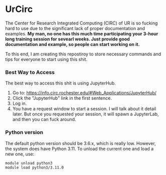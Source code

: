 # UrCirc
The Center for Research Integrated Computing (CIRC) of UR is so fucking hard to use due to the significant lack of proper documentation and examples. **My man, no one has this much time participating your 3-hour long training session for sevearl weeks. Just provide good documentation and example, so people can start working on it.**

To this end, I am creating this repostiroy to store necessary commands and tips for everyone to start using this shit. 

### Best Way to Access
The best way to access this shit is using JupyterHub. 
1. Go to: https://info.circ.rochester.edu/#Web_Applications/JupyterHub/
2. Click the "JupyterHub" link in the first sentence.
3. Log in.
4. You have a request window to start a session. I will talk about it detail later. But once you requested your session, it will spawn a JupyterLab, and then you can fuck around.

### Python version
The default python version should be 3.6.x, which is really low. However, the system does have Python 3.11. To unload the current one and load a new one, use:

```bash
module unload python3
module load python3/3.11.0
```
